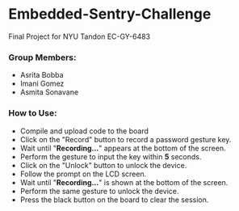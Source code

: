 # Embedded-Sentry-Challenge
 Final Project for NYU Tandon EC-GY-6483

### Group Members:

- Asrita Bobba
- Imani Gomez 
- Asmita Sonavane

### How to Use:

- Compile and upload code to the board
- Click on the "Record" button to record a password gesture key.
- Wait until "**Recording...**" appears at the bottom of the screen.
- Perform the gesture to input the key within **5** seconds.
- Click on the "Unlock" button to unlock the device.
- Follow the prompt on the LCD screen. 
- Wait until "**Recording...**" is shown at the bottom of the screen.
- Perform the same gesture to unlock the device.
- Press the black button on the board to clear the session. 
